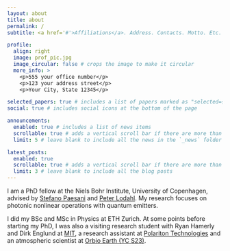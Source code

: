 ```yaml
---
layout: about
title: about
permalink: /
subtitle: <a href='#'>Affiliations</a>. Address. Contacts. Motto. Etc.

profile:
  align: right
  image: prof_pic.jpg
  image_circular: false # crops the image to make it circular
  more_info: >
    <p>555 your office number</p>
    <p>123 your address street</p>
    <p>Your City, State 12345</p>

selected_papers: true # includes a list of papers marked as "selected={true}"
social: true # includes social icons at the bottom of the page

announcements:
  enabled: true # includes a list of news items
  scrollable: true # adds a vertical scroll bar if there are more than 3 news items
  limit: 5 # leave blank to include all the news in the `_news` folder

latest_posts:
  enabled: true
  scrollable: true # adds a vertical scroll bar if there are more than 3 new posts items
  limit: 3 # leave blank to include all the blog posts
---
```


I am a PhD fellow at the Niels Bohr Institute, University of Copenhagen, advised by [Stefano Paesani](https://scholar.google.com/citations?user=u41vIV0AAAAJ&hl=it) and [Peter Lodahl](https://scholar.google.com/citations?user=JfKjRdUAAAAJ&hl=en&oi=ao). My research focuses on photonic nonlinear operations with quantum emitters.

I did my BSc and MSc in Physics at ETH Zurich. At some points before starting my PhD, I was also a visiting research student with Ryan Hamerly and Dirk Englund at [MIT](https://qp.mit.edu/), a research assistant at [Polariton Technologies](https://www.polariton.ch/) and an atmospheric scientist at [Orbio Earth (YC S23)](https://www.orbio.earth/).

